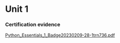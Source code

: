 # Unit 1
### Certification evidence
[Python_Essentials_1_Badge20230209-28-1trn736.pdf](https://github.com/UP210042/UP210042_DSA/files/10698736/Python_Essentials_1_Badge20230209-28-1trn736.pdf)

